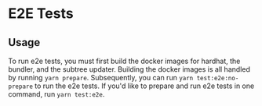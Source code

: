# E2E Tests

## Usage

To run e2e tests, you must first build the docker images for hardhat, the bundler, and the subtree updater. Building the docker images is all handled by running `yarn prepare`. Subsequently, you can run `yarn test:e2e:no-prepare` to run the e2e tests. If you'd like to prepare and run e2e tests in one command, run `yarn test:e2e`.
